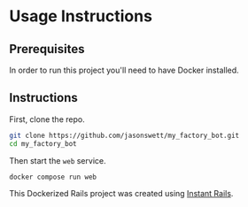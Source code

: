 # Usage Instructions

## Prerequisites

In order to run this project you'll need to have Docker installed.

## Instructions

First, clone the repo.

```bash
git clone https://github.com/jasonswett/my_factory_bot.git
cd my_factory_bot
```

Then start the `web` service.

```bash
docker compose run web
```

This Dockerized Rails project was created using [Instant Rails](https://github.com/jasonswett/instant_rails).
